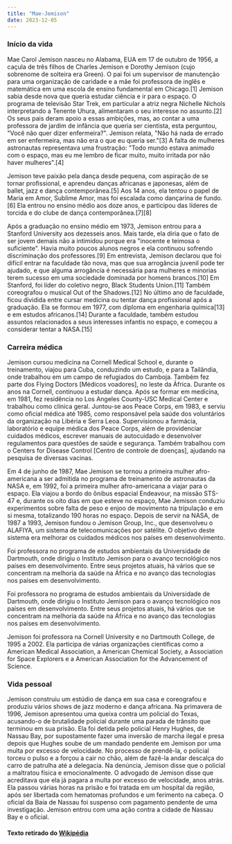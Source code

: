 ```yaml
---
title: "Mae-Jemison"
date: 2023-12-05
---
```

<h3>Início da vida</h3>
Mae Carol Jemison nasceu no Alabama, EUA em 17 de outubro de 1956, a caçula de três filhos de Charles Jemison e Dorothy Jemison (cujo sobrenome de solteira era Green). O pai foi um supervisor de manutenção para uma organização de caridade e a mãe foi professora de inglês e matemática em uma escola de ensino fundamental em Chicago.[1] Jemison sabia desde nova que queria estudar ciência e ir para o espaço. O programa de televisão Star Trek, em particular a atriz negra Nichelle Nichols interpretando a Tenente Uhura, alimentaram o seu interesse no assunto.[2] Os seus pais deram apoio a essas ambições, mas, ao contar a uma professora de jardim de infância que queria ser cientista, esta perguntou, "Você não quer dizer enfermeira?". Jemison relata, "Não há nada de errado em ser enfermeira, mas não era o que eu queria ser."[3] A falta de mulheres astronautas representava uma frustração: "Todo mundo estava animado com o espaço, mas eu me lembro de ficar muito, muito irritada por não haver mulheres".[4]

Jemison teve paixão pela dança desde pequena, com aspiração de se tornar profissional, e aprendeu danças africanas e japonesas, além de ballet, jazz e dança contemporânea.[5] Aos 14 anos, ela tentou o papel de Maria em Amor, Sublime Amor, mas foi escalada como dançarina de fundo.[6] Ela entrou no ensino médio aos doze anos, e participou das líderes de torcida e do clube de dança contemporânea.[7][8]

Após a graduação no ensino médio em 1973, Jemison entrou para a Stanford University aos dezesseis anos. Mais tarde, ela diria que o fato de ser jovem demais não a intimidou porque era "inocente e teimosa o suficiente". Havia muito poucos alunos negros e ela continuou sofrendo discriminação dos professores.[9] Em entrevista, Jemison declarou que foi difícil entrar na faculdade tão nova, mas que sua arrogância juvenil pode ter ajudado, e que alguma arrogância é necessária para mulheres e minorias terem sucesso em uma sociedade dominada por homens brancos.[10] Em Stanford, foi líder do coletivo negro, Black Students Union.[11] Também coreografou o musical Out of the Shadows.[12] No último ano de faculdade, ficou dividida entre cursar medicina ou tentar dança profissional após a graduação. Ela se formou em 1977, com diploma em engenharia química[13] e em estudos africanos.[14] Durante a faculdade, também estudou assuntos relacionados a seus interesses infantis no espaço, e começou a considerar tentar a NASA.[15]

<h3>Carreira médica</h3>
Jemison cursou medicina na Cornell Medical School e, durante o treinamento, viajou para Cuba, conduzindo um estudo, e para a Tailândia, onde trabalhou em um campo de refugiados do Camboja. Também fez parte dos Flying Doctors [Médicos voadores], no leste da África. Durante os anos na Cornell, continuou a estudar dança. Após se formar em medicina, em 1981, fez residência no Los Angeles County-USC Medical Center e trabalhou como clínica geral. Juntou-se aos Peace Corps, em 1983, e serviu como oficial médica até 1985, como responsável pela saúde dos voluntários da organização na Libéria e Serra Leoa. Supervisionou a farmácia, laboratório e equipe médica dos Peace Corps, além de providenciar cuidados médicos, escrever manuais de autocuidado e desenvolver regulamentos para questões de saúde e segurança. Também trabalhou com o Centers for Disease Control [Centro de controle de doenças], ajudando na pesquisa de diversas vacinas.

Em 4 de junho de 1987, Mae Jemison se tornou a primeira mulher afro-americana a ser admitida no programa de treinamento de astronautas da NASA e, em 1992, foi a primeira mulher afro-americana a viajar para o espaço. Ela viajou a bordo do ônibus espacial Endeavour, na missão STS-47 e, durante os oito dias em que esteve no espaço, Mae Jemison conduziu experimentos sobre falta de peso e enjoo de movimento na tripulação e em si mesma, totalizando 190 horas no espaço. Depois de servir na NASA, de 1987 a 1993, Jemison fundou o Jemison Group, Inc., que desenvolveu o ALAFIYA, um sistema de telecomunicações por satélite. O objetivo deste sistema era melhorar os cuidados médicos nos países em desenvolvimento.

Foi professora no programa de estudos ambientais da Universidade de Dartmouth, onde dirigiu o Instituto Jemison para o avanço tecnológico nos países em desenvolvimento. Entre seus projetos atuais, há vários que se concentram na melhoria da saúde na África e no avanço das tecnologias nos países em desenvolvimento.

Foi professora no programa de estudos ambientais da Universidade de Dartmouth, onde dirigiu o Instituto Jemison para o avanço tecnológico nos países em desenvolvimento. Entre seus projetos atuais, há vários que se concentram na melhoria da saúde na África e no avanço das tecnologias nos países em desenvolvimento.

Jemison foi professora na Cornell University e no Dartmouth College, de 1995 a 2002. Ela participa de várias organizações científicas como a American Medical Association, a American Chemical Society, a Association for Space Explorers e a American Association for the Advancement of Science.

<h3>Vida pessoal</h3>
Jemison construiu um estúdio de dança em sua casa e coreografou e produziu vários shows de jazz moderno e dança africana. Na primavera de 1996, Jemison apresentou uma queixa contra um policial do Texas, acusando-o de brutalidade policial durante uma parada de trânsito que terminou em sua prisão. Ela foi detida pelo policial Henry Hughes, de Nassau Bay, por supostamente fazer uma inversão de marcha ilegal e presa depois que Hughes soube de um mandado pendente em Jemison por uma multa por excesso de velocidade. No processo de prendê-la, o policial torceu o pulso e a forçou a cair no chão, além de fazê-la andar descalça do carro de patrulha até a delegacia. Na denúncia, Jemison disse que o policial a maltratou física e emocionalmente. O advogado de Jemison disse que acreditava que ela já pagara a multa por excesso de velocidade, anos atrás. Ela passou várias horas na prisão e foi tratada em um hospital da região, após ser libertada com hematomas profundos e um ferimento na cabeça. O oficial da Baía de Nassau foi suspenso com pagamento pendente de uma investigação. Jemison entrou com uma ação contra a cidade de Nassau Bay e o oficial.

<h4>Texto retirado do 
  <a href="https://pt.wikipedia.org/wiki/Mae_Jemison">Wikipédia</a></a></h4>
